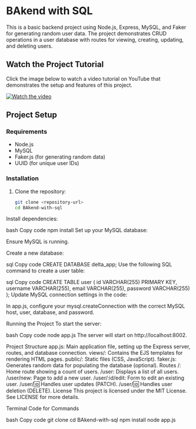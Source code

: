 # BAkend with SQL

This is a basic backend project using Node.js, Express, MySQL, and Faker for generating random user data. The project demonstrates CRUD operations in a user database with routes for viewing, creating, updating, and deleting users.

## Watch the Project Tutorial

Click the image below to watch a video tutorial on YouTube that demonstrates the setup and features of this project.

[![Watch the video](https://img.youtube.com/vi/YOUR_VIDEO_ID/0.jpg)](https://www.youtube.com/watch?v=YOUR_VIDEO_ID)

## Project Setup

### Requirements

- Node.js
- MySQL
- Faker.js (for generating random data)
- UUID (for unique user IDs)

### Installation

1. Clone the repository:

   ```bash
   git clone <repository-url>
   cd BAkend-with-sql
Install dependencies:

bash
Copy code
npm install
Set up your MySQL database:

Ensure MySQL is running.

Create a new database:

sql
Copy code
CREATE DATABASE delta_app;
Use the following SQL command to create a user table:

sql
Copy code
CREATE TABLE user (
  id VARCHAR(255) PRIMARY KEY,
  username VARCHAR(255),
  email VARCHAR(255),
  password VARCHAR(255)
);
Update MySQL connection settings in the code:

In app.js, configure your mysql.createConnection with the correct MySQL host, user, database, and password.

Running the Project
To start the server:

bash
Copy code
node app.js
The server will start on http://localhost:8002.

Project Structure
app.js: Main application file, setting up the Express server, routes, and database connection.
views/: Contains the EJS templates for rendering HTML pages.
public/: Static files (CSS, JavaScript).
faker.js: Generates random data for populating the database (optional).
Routes
/: Home route showing a count of users.
/user: Displays a list of all users.
/user/new: Page to add a new user.
/user/:id/edit: Form to edit an existing user.
/user/:id: Handles user updates (PATCH).
/user/:id: Handles user deletion (DELETE).
License
This project is licensed under the MIT License. See LICENSE for more details.

Terminal Code for Commands

bash
Copy code
git clone <repository-url>
cd BAkend-with-sql
npm install
node app.js
